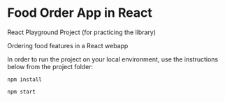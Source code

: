 # Food Order App in React

React Playground Project (for practicing the library)

Ordering food features in a React webapp

In order to run the project on your local environment, use the instructions below from the project folder:

`npm install`

`npm start`
